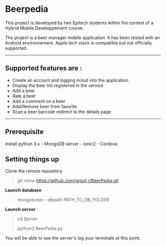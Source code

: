 **Beerpedia**
================


This project is developed by two Epitech students within the context of a Hybrid Mobile Developpement course.

The project is a beer manager mobile application. It has been tested with an Android environnement. Apple tech stack is compatible but not officially supported.

----------

Supported features are :
---------------------------------
* Create an account and logging in/out into the application
* Display the beer list registered in the service
* Add a beer
* Rate a beer
* Add a comment on a beer
* Add/Remove beer from favorite
* Scan a beer barcode redirect to the details page
 

----------

Prerequisite
------------------

Install python 3.x - MongoDB server - Ionic2 - Cordova

Setting things up
-------------

Clone the remote repository
> git clone https://github.com/grout-r/BeerPedia.git

**Launch database**

> mongod.exe --dbpath PATH_TO_DB_FOLDER

**Launch server**

> cd Server

> python3 BeerPedia.py

You will be able to see the server's log your terminale at this point.
